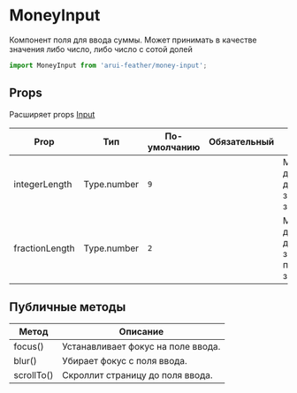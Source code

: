 # MoneyInput

Компонент поля для ввода суммы. Может принимать в качестве значения либо число, либо число с сотой долей

```javascript
import MoneyInput from 'arui-feather/money-input';
```




## Props
Расширяет props [Input](../input)

| Prop  | Тип  | По-умолчанию | Обязательный | Описание |
| ----- | ---- | ------------ | ------------ |----------|
| integerLength | Type.number | `9`  |  | Максимально допустимая длина значения до запятой |
| fractionLength | Type.number | `2`  |  | Максимально допустимая длина значения после запятой |





## Публичные методы
| Метод  | Описание |
| ------ | -------- |
| focus() | Устанавливает фокус на поле ввода. |
| blur() | Убирает фокус с поля ввода. |
| scrollTo() | Скроллит страницу до поля ввода. |









